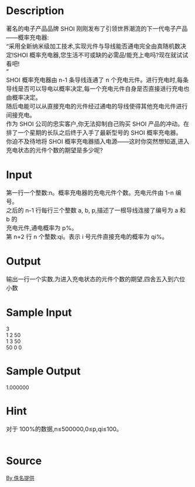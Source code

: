 
# Description

<div class="content"><p><span style="font-size: medium">著名的电子产品品牌 SHOI 刚刚发布了引领世界潮流的下一代电子产品——概率充电器:<br/>
“采用全新纳米级加工技术,实现元件与导线能否通电完全由真随机数决定!SHOI 概率充电器,您生活不可或缺的必需品!能充上电吗?现在就试试看吧!<br/>
”<br/>
SHOI 概率充电器由 n-1 条导线连通了 n 个充电元件。进行充电时,每条导线是否可以导电以概率决定,每一个充电元件自身是否直接进行充电也由概率决定。<br/>
随后电能可以从直接充电的元件经过通电的导线使得其他充电元件进行间接充电。<br/>
作为 SHOI 公司的忠实客户,你无法抑制自己购买 SHOI 产品的冲动。在排了一个星期的长队之后终于入手了最新型号的 SHOI 概率充电器。<br/>
你迫不及待地将 SHOI 概率充电器插入电源——这时你突然想知道,进入充电状态的元件个数的期望是多少呢?</span></p>
<p></p></div>

# Input

<div class="content"><p><span style="font-size: medium">第一行一个整数:n。概率充电器的充电元件个数。充电元件由 1-n 编号。<br/>
之后的 n-1 行每行三个整数 a, b, p,描述了一根导线连接了编号为 a 和 b 的<br/>
充电元件,通电概率为 p%。<br/>
第 n+2 行 n 个整数:qi。表示 i 号元件直接充电的概率为 qi%。<br/>
</span></p></div>

# Output

<div class="content"><p><span style="font-family: arial, verdana, helvetica, sans-serif; font-size: medium;">输出一行一个实数,为进入充电状态的元件个数的期望,四舍五入到六位小数</span></p></div>

# Sample Input

<div class="content"><span class="sampledata">3 <br/>
1 2 50 <br/>
1 3 50 <br/>
50 0 0 <br/>
</span></div>

# Sample Output

<div class="content"><span class="sampledata">1.000000<br/>
</span></div>

# Hint

<div class="content"><p></p><p><span style="font-size: medium">对于 100%的数据,n≤500000,0≤p,qi≤100。<br/><br/>
</span></p><p></p></div>

# Source

<div class="content"><p><a href="problemset.php?search=By 佚名提供">By 佚名提供</a></p></div>

